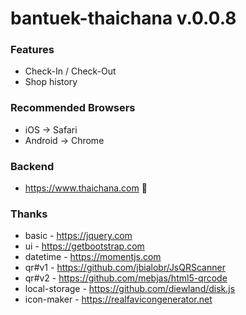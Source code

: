 # bantuek-thaichana v.0.0.8

### Features
* Check-In / Check-Out
* Shop history

### Recommended Browsers
* iOS -> Safari
* Android -> Chrome

### Backend
* https://www.thaichana.com 🙏

### Thanks
* basic - https://jquery.com
* ui - https://getbootstrap.com
* datetime - https://momentjs.com
* qr#v1 - https://github.com/jbialobr/JsQRScanner
* qr#v2 - https://github.com/mebjas/html5-qrcode
* local-storage - https://github.com/diewland/disk.js
* icon-maker - https://realfavicongenerator.net
